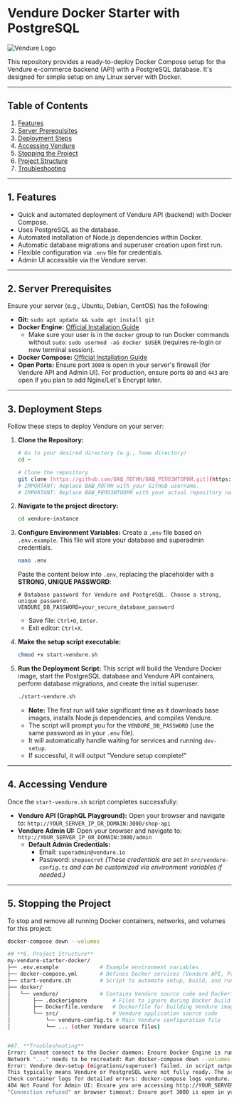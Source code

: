 # Vendure Docker Starter with PostgreSQL

![Vendure Logo](https://vendure.io/logo.svg)

This repository provides a ready-to-deploy Docker Compose setup for the Vendure e-commerce backend (API) with a PostgreSQL database. It's designed for simple setup on any Linux server with Docker.

---

## **Table of Contents**

1.  [Features](#1-features)
2.  [Server Prerequisites](#2-server-prerequisites)
3.  [Deployment Steps](#3-deployment-steps)
4.  [Accessing Vendure](#4-accessing-vendure)
5.  [Stopping the Project](#5-stopping-the-project)
6.  [Project Structure](#6-project-structure)
7.  [Troubleshooting](#7-troubleshooting)

---

## **1. Features**

* Quick and automated deployment of Vendure API (backend) with Docker Compose.
* Uses PostgreSQL as the database.
* Automated installation of Node.js dependencies within Docker.
* Automatic database migrations and superuser creation upon first run.
* Flexible configuration via `.env` file for credentials.
* Admin UI accessible via the Vendure server.

---

## **2. Server Prerequisites**

Ensure your server (e.g., Ubuntu, Debian, CentOS) has the following:

* **Git:** `sudo apt update && sudo apt install git`
* **Docker Engine:** [Official Installation Guide](https://docs.docker.com/engine/install/)
    * Make sure your user is in the `docker` group to run Docker commands without `sudo`: `sudo usermod -aG docker $USER` (requires re-login or new terminal session).
* **Docker Compose:** [Official Installation Guide](https://docs.docker.com/compose/install/)
* **Open Ports:** Ensure port `3000` is open in your server's firewall (for Vendure API and Admin UI). For production, ensure ports `80` and `443` are open if you plan to add Nginx/Let's Encrypt later.

---

## **3. Deployment Steps**

Follow these steps to deploy Vendure on your server:

1.  **Clone the Repository:**
    ```bash
    # Go to your desired directory (e.g., home directory)
    cd ~ 

    # Clone the repository
    git clone [https://github.com/ВАШ_ЛОГИН/ВАШ_РЕПОЗИТОРИЙ.git](https://github.com/ВАШ_ЛОГИН/ВАШ_РЕПОЗИТОРИЙ.git) vendure-instance
    # IMPORTANT: Replace ВАШ_ЛОГИН with your GitHub username.
    # IMPORTANT: Replace ВАШ_РЕПОЗИТООРЙ with your actual repository name (e.g., my-vendure-starter-docker).
    ```

2.  **Navigate to the project directory:**
    ```bash
    cd vendure-instance
    ```

3.  **Configure Environment Variables:**
    Create a `.env` file based on `.env.example`. This file will store your database and superadmin credentials.
    ```bash
    nano .env
    ```
    Paste the content below into `.env`, replacing the placeholder with a **STRONG, UNIQUE PASSWORD**:
    ```
    # Database password for Vendure and PostgreSQL. Choose a strong, unique password.
    VENDURE_DB_PASSWORD=your_secure_database_password
    ```
    * Save file: `Ctrl+O`, `Enter`.
    * Exit editor: `Ctrl+X`.

4.  **Make the setup script executable:**
    ```bash
    chmod +x start-vendure.sh
    ```

5.  **Run the Deployment Script:**
    This script will build the Vendure Docker image, start the PostgreSQL database and Vendure API containers, perform database migrations, and create the initial superuser.

    ```bash
    ./start-vendure.sh
    ```
    * **Note:** The first run will take significant time as it downloads base images, installs Node.js dependencies, and compiles Vendure.
    * The script will prompt you for the `VENDURE_DB_PASSWORD` (use the same password as in your `.env` file).
    * It will automatically handle waiting for services and running `dev-setup`.
    * If successful, it will output "Vendure setup complete!"

---

## **4. Accessing Vendure**

Once the `start-vendure.sh` script completes successfully:

* **Vendure API (GraphQL Playground):**
    Open your browser and navigate to: `http://YOUR_SERVER_IP_OR_DOMAIN:3000/shop-api`
* **Vendure Admin UI:**
    Open your browser and navigate to: `http://YOUR_SERVER_IP_OR_DOMAIN:3000/admin`
    * **Default Admin Credentials:**
        * Email: `superadmin@vendure.io`
        * Password: `shopsecret`
    *(These credentials are set in `src/vendure-config.ts` and can be customized via environment variables if needed.)*

---

## **5. Stopping the Project**

To stop and remove all running Docker containers, networks, and volumes for this project:

```bash
docker-compose down --volumes

## **6. Project Structure**
my-vendure-starter-docker/
├── .env.example             # Example environment variables
├── docker-compose.yml       # Defines Docker services (Vendure API, PostgreSQL)
├── start-vendure.sh         # Script to automate setup, build, and run
├── docker/
│   └── vendure/             # Contains Vendure source code and Dockerfile
│       ├── .dockerignore        # Files to ignore during Docker build
│       ├── Dockerfile.vendure   # Dockerfile for building Vendure image
│       └── src/                 # Vendure application source code
│           └── vendure-config.ts # Main Vendure configuration file
│           └── ... (other Vendure source files)


##7. **Troubleshooting**
Error: Cannot connect to the Docker daemon: Ensure Docker Engine is running and your user is in the docker group.
Network "..." needs to be recreated: Run docker-compose down --volumes first, then try ./start-vendure.sh again.
Error: Vendure dev-setup (migrations/superuser) failed. in script output:
This typically means Vendure or PostgreSQL were not fully ready. The script has a sleep 90 command. You can increase this value in start-vendure.sh (e.g., sleep 120 or 180).
Check container logs for detailed errors: docker-compose logs vendure.
404 Not Found for Admin UI: Ensure you are accessing http://YOUR_SERVER_IP_OR_DOMAIN:3000/admin. The Admin UI is loaded from a CDN. The Vendure API server is responsible for routing to it.
"Connection refused" or browser timeout: Ensure port 3000 is open in your server's firewall.

